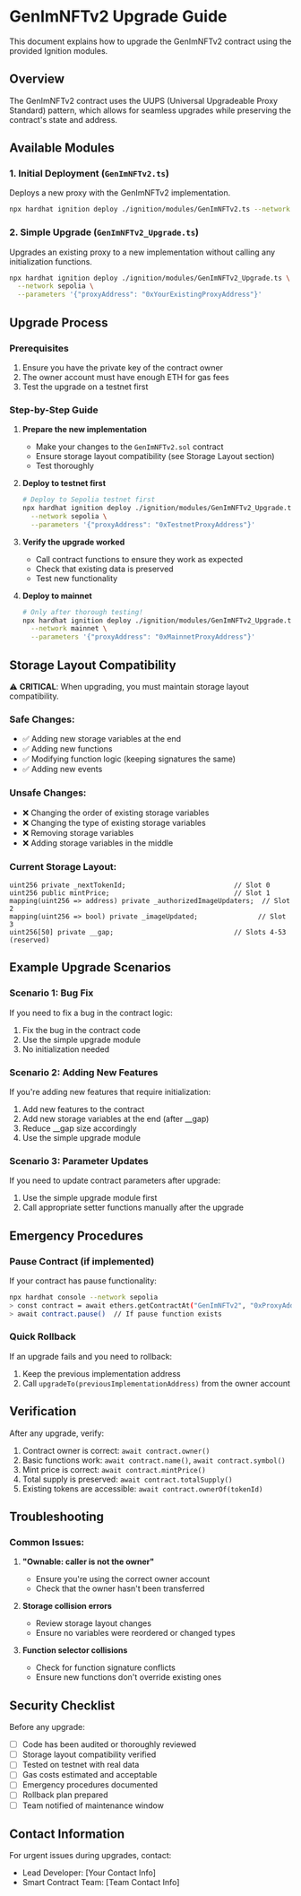 # GenImNFTv2 Upgrade Guide

This document explains how to upgrade the GenImNFTv2 contract using the provided Ignition modules.

## Overview

The GenImNFTv2 contract uses the UUPS (Universal Upgradeable Proxy Standard) pattern, which allows for seamless upgrades while preserving the contract's state and address.

## Available Modules

### 1. Initial Deployment (`GenImNFTv2.ts`)
Deploys a new proxy with the GenImNFTv2 implementation.

```bash
npx hardhat ignition deploy ./ignition/modules/GenImNFTv2.ts --network sepolia
```

### 2. Simple Upgrade (`GenImNFTv2_Upgrade.ts`)
Upgrades an existing proxy to a new implementation without calling any initialization functions.

```bash
npx hardhat ignition deploy ./ignition/modules/GenImNFTv2_Upgrade.ts \
  --network sepolia \
  --parameters '{"proxyAddress": "0xYourExistingProxyAddress"}'
```

## Upgrade Process

### Prerequisites
1. Ensure you have the private key of the contract owner
2. The owner account must have enough ETH for gas fees
3. Test the upgrade on a testnet first

### Step-by-Step Guide

1. **Prepare the new implementation**
   - Make your changes to the `GenImNFTv2.sol` contract
   - Ensure storage layout compatibility (see Storage Layout section)
   - Test thoroughly

2. **Deploy to testnet first**
   ```bash
   # Deploy to Sepolia testnet first
   npx hardhat ignition deploy ./ignition/modules/GenImNFTv2_Upgrade.ts \
     --network sepolia \
     --parameters '{"proxyAddress": "0xTestnetProxyAddress"}'
   ```

3. **Verify the upgrade worked**
   - Call contract functions to ensure they work as expected
   - Check that existing data is preserved
   - Test new functionality

4. **Deploy to mainnet**
   ```bash
   # Only after thorough testing!
   npx hardhat ignition deploy ./ignition/modules/GenImNFTv2_Upgrade.ts \
     --network mainnet \
     --parameters '{"proxyAddress": "0xMainnetProxyAddress"}'
   ```

## Storage Layout Compatibility

⚠️ **CRITICAL**: When upgrading, you must maintain storage layout compatibility.

### Safe Changes:
- ✅ Adding new storage variables at the end
- ✅ Adding new functions
- ✅ Modifying function logic (keeping signatures the same)
- ✅ Adding new events

### Unsafe Changes:
- ❌ Changing the order of existing storage variables
- ❌ Changing the type of existing storage variables
- ❌ Removing storage variables
- ❌ Adding storage variables in the middle

### Current Storage Layout:
```solidity
uint256 private _nextTokenId;                           // Slot 0
uint256 public mintPrice;                               // Slot 1
mapping(uint256 => address) private _authorizedImageUpdaters;  // Slot 2
mapping(uint256 => bool) private _imageUpdated;               // Slot 3
uint256[50] private __gap;                              // Slots 4-53 (reserved)
```

## Example Upgrade Scenarios

### Scenario 1: Bug Fix
If you need to fix a bug in the contract logic:
1. Fix the bug in the contract code
2. Use the simple upgrade module
3. No initialization needed

### Scenario 2: Adding New Features
If you're adding new features that require initialization:
1. Add new features to the contract
2. Add new storage variables at the end (after __gap)
3. Reduce __gap size accordingly
4. Use the simple upgrade module

### Scenario 3: Parameter Updates
If you need to update contract parameters after upgrade:
1. Use the simple upgrade module first
2. Call appropriate setter functions manually after the upgrade

## Emergency Procedures

### Pause Contract (if implemented)
If your contract has pause functionality:
```bash
npx hardhat console --network sepolia
> const contract = await ethers.getContractAt("GenImNFTv2", "0xProxyAddress")
> await contract.pause()  // If pause function exists
```

### Quick Rollback
If an upgrade fails and you need to rollback:
1. Keep the previous implementation address
2. Call `upgradeTo(previousImplementationAddress)` from the owner account

## Verification

After any upgrade, verify:
1. Contract owner is correct: `await contract.owner()`
2. Basic functions work: `await contract.name()`, `await contract.symbol()`
3. Mint price is correct: `await contract.mintPrice()`
4. Total supply is preserved: `await contract.totalSupply()`
5. Existing tokens are accessible: `await contract.ownerOf(tokenId)`

## Troubleshooting

### Common Issues:
1. **"Ownable: caller is not the owner"**
   - Ensure you're using the correct owner account
   - Check that the owner hasn't been transferred

2. **Storage collision errors**
   - Review storage layout changes
   - Ensure no variables were reordered or changed types

3. **Function selector collisions**
   - Check for function signature conflicts
   - Ensure new functions don't override existing ones

## Security Checklist

Before any upgrade:
- [ ] Code has been audited or thoroughly reviewed
- [ ] Storage layout compatibility verified
- [ ] Tested on testnet with real data
- [ ] Gas costs estimated and acceptable
- [ ] Emergency procedures documented
- [ ] Rollback plan prepared
- [ ] Team notified of maintenance window

## Contact Information

For urgent issues during upgrades, contact:
- Lead Developer: [Your Contact Info]
- Smart Contract Team: [Team Contact Info]
